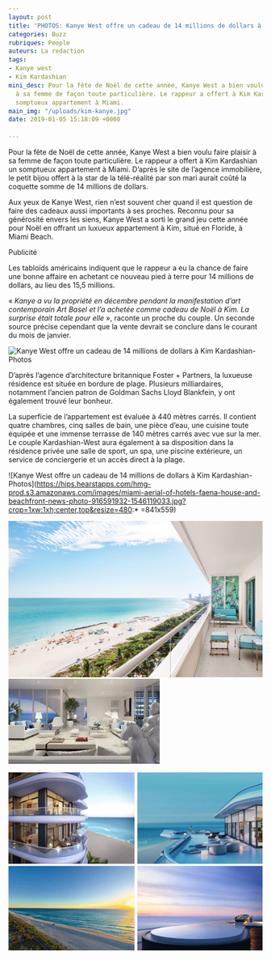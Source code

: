 ```yaml
---
layout: post
title: 'PHOTOS: Kanye West offre un cadeau de 14 millions de dollars à Kim Kardashian'
categories: Buzz
rubriques: People
auteurs: La redaction
tags:
- Kanye west
- Kim Kardashian
mini_desc: Pour la fête de Noël de cette année, Kanye West a bien voulu faire plaisir
  à sa femme de façon toute particulière. Le rappeur a offert à Kim Kardashian un
  somptueux appartement à Miami.
main_img: "/uploads/kim-kanye.jpg"
date: 2019-01-05 15:18:09 +0000

---
```

Pour la fête de Noël de cette année, Kanye West a bien voulu faire plaisir à sa femme de façon toute particulière. Le rappeur a offert à Kim Kardashian un somptueux appartement à Miami. D’après le site de l’agence immobilière, le petit bijou offert à la star de la télé-réalité par son mari aurait coûté la coquette somme de 14 millions de dollars.

Aux yeux de Kanye West, rien n’est souvent cher quand il est question de faire des cadeaux aussi importants à ses proches. Reconnu pour sa générosité envers les siens, Kanye West a sorti le grand jeu cette année pour Noël en offrant un luxueux appartement à Kim, situé en Floride, à Miami Beach.

Publicité

Les tabloïds américains indiquent que le rappeur a eu la chance de faire une bonne affaire en achetant ce nouveau pied à terre pour 14 millions de dollars, au lieu des 15,5 millions. 

« _Kanye a vu la propriété en décembre pendant la manifestation d’art contemporain Art Basel et l’a achetée comme cadeau de Noël à Kim. La surprise était totale pour elle_ », raconte un proche du couple. Un seconde source précise cependant que la vente devrait se conclure dans le courant du mois de janvier.

![Kanye West offre un cadeau de 14 millions de dollars à Kim Kardashian-Photos](https://hips.hearstapps.com/hmg-prod.s3.amazonaws.com/images/kim-kanye-1546108578.jpg?resize=480:*)

D’après l’agence d’architecture britannique Foster + Partners, la luxueuse résidence est située en bordure de plage. Plusieurs milliardaires, notamment l’ancien patron de Goldman Sachs Lloyd Blankfein, y ont également trouvé leur bonheur.

La superficie de l’appartement est évaluée à 440 mètres carrés. Il contient quatre chambres, cinq salles de bain, une pièce d’eau, une cuisine toute équipée et une immense terrasse de 140 mètres carrés avec vue sur la mer. Le couple Kardashian-West aura également à sa disposition dans la résidence privée une salle de sport, un spa, une piscine extérieure, un service de conciergerie et un accès direct à la plage.

![Kanye West offre un cadeau de 14 millions de dollars à Kim Kardashian-Photos](https://hips.hearstapps.com/hmg-prod.s3.amazonaws.com/images/miami-aerial-of-hotels-faena-house-and-beachfront-news-photo-916591932-1546119033.jpg?crop=1xw:1xh;center,top&resize=480:* =841x559)

![](/uploads/faena1.jpg)![](/uploads/faena2.jpeg)

![](/uploads/faena3.jpg)